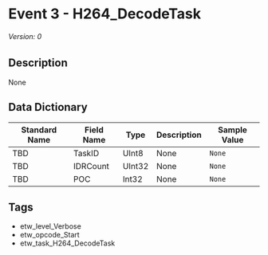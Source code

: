 # Event 3 - H264_DecodeTask
###### Version: 0

## Description
None

## Data Dictionary
|Standard Name|Field Name|Type|Description|Sample Value|
|---|---|---|---|---|
|TBD|TaskID|UInt8|None|`None`|
|TBD|IDRCount|UInt32|None|`None`|
|TBD|POC|Int32|None|`None`|

## Tags
* etw_level_Verbose
* etw_opcode_Start
* etw_task_H264_DecodeTask